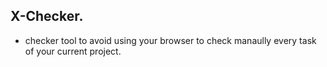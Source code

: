 ## X-Checker.

* checker tool to avoid using your browser to check manaully every task of your current project.
